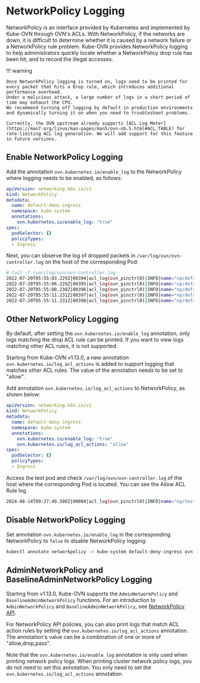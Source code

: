 # NetworkPolicy Logging

NetworkPolicy is an interface provided by Kubernetes and implemented by Kube-OVN through OVN's ACLs.
With NetworkPolicy, if the networks are down, it is difficult to determine whether it is caused by a network failure or a NetworkPolicy rule problem.
Kube-OVN provides NetworkPolicy logging to help administrators quickly locate whether a NetworkPolicy drop rule has been hit,
and to record the illegal accesses.

!!! warning

    Once NetworkPolicy logging is turned on, logs need to be printed for every packet that hits a Drop rule, which introduces additional performance overhead.
    Under a malicious attack, a large number of logs in a short period of time may exhaust the CPU.
    We recommend turning off logging by default in production environments and dynamically turning it on when you need to troubleshoot problems.

    Currently, the OVN upstream already supports [ACL Log Meter](https://man7.org/linux/man-pages/man5/ovn-nb.5.html#ACL_TABLE) for rate-limiting ACL log generation. We will add support for this feature in future versions.

## Enable NetworkPolicy Logging

Add the annotation `ovn.kubernetes.io/enable_log` to the NetworkPolicy where logging needs to be enabled, as follows:

```yaml
apiVersion: networking.k8s.io/v1
kind: NetworkPolicy
metadata:
  name: default-deny-ingress
  namespace: kube-system
  annotations:
    ovn.kubernetes.io/enable_log: "true"
spec:
  podSelector: {}
  policyTypes:
  - Ingress
```

Next, you can observe the log of dropped packets in `/var/log/ovn/ovn-controller.log` on the host of the corresponding Pod:

```bash
# tail -f /var/log/ovn/ovn-controller.log
2022-07-20T05:55:03.229Z|00394|acl_log(ovn_pinctrl0)|INFO|name="np/default-deny-ingress.kube-system/IPv4/0", verdict=drop, severity=warning, direction=to-lport: udp,vlan_tci=0x0000,dl_src=00:00:00:21:b7:d1,dl_dst=00:00:00:8d:0b:86,nw_src=10.16.0.10,nw_dst=10.16.0.7,nw_tos=0,nw_ecn=0,nw_ttl=63,tp_src=54343,tp_dst=53
2022-07-20T05:55:06.229Z|00395|acl_log(ovn_pinctrl0)|INFO|name="np/default-deny-ingress.kube-system/IPv4/0", verdict=drop, severity=warning, direction=to-lport: udp,vlan_tci=0x0000,dl_src=00:00:00:21:b7:d1,dl_dst=00:00:00:8d:0b:86,nw_src=10.16.0.9,nw_dst=10.16.0.7,nw_tos=0,nw_ecn=0,nw_ttl=63,tp_src=44187,tp_dst=53
2022-07-20T05:55:08.230Z|00396|acl_log(ovn_pinctrl0)|INFO|name="np/default-deny-ingress.kube-system/IPv4/0", verdict=drop, severity=warning, direction=to-lport: udp,vlan_tci=0x0000,dl_src=00:00:00:21:b7:d1,dl_dst=00:00:00:8d:0b:86,nw_src=10.16.0.10,nw_dst=10.16.0.7,nw_tos=0,nw_ecn=0,nw_ttl=63,tp_src=54274,tp_dst=53
2022-07-20T05:55:11.231Z|00397|acl_log(ovn_pinctrl0)|INFO|name="np/default-deny-ingress.kube-system/IPv4/0", verdict=drop, severity=warning, direction=to-lport: udp,vlan_tci=0x0000,dl_src=00:00:00:21:b7:d1,dl_dst=00:00:00:8d:0b:86,nw_src=10.16.0.9,nw_dst=10.16.0.7,nw_tos=0,nw_ecn=0,nw_ttl=63,tp_src=32778,tp_dst=53
2022-07-20T05:55:11.231Z|00398|acl_log(ovn_pinctrl0)|INFO|name="np/default-deny-ingress.kube-system/IPv4/0", verdict=drop, severity=warning, direction=to-lport: udp,vlan_tci=0x0000,dl_src=00:00:00:21:b7:d1,dl_dst=00:00:00:8d:0b:86,nw_src=10.16.0.9,nw_dst=10.16.0.7,nw_tos=0,nw_ecn=0,nw_ttl=63,tp_src=34188,tp_dst=53
```

## Other NetworkPolicy Logging

By default, after setting the `ovn.kubernetes.io/enable_log` annotation, only logs matching the drop ACL rule can be printed. If you want to view logs matching other ACL rules, it is not supported.

Starting from Kube-OVN v1.13.0, a new annotation `ovn.kubernetes.io/log_acl_actions` is added to support logging that matches other ACL rules. The value of the annotation needs to be set to "allow".

Add annotation `ovn.kubernetes.io/log_acl_actions` to NetworkPolicy, as shown below:

```yaml
apiVersion: networking.k8s.io/v1
kind: NetworkPolicy
metadata:
  name: default-deny-ingress
  namespace: kube-system
  annotations:
    ovn.kubernetes.io/enable_log: "true"
    ovn.kubernetes.io/log_acl_actions: "allow"
spec:
  podSelector: {}
  policyTypes:
  - Ingress
```

Access the test pod and check `/var/log/ovn/ovn-controller.log` of the host where the corresponding Pod is located. You can see the Allow ACL Rule log

```bash
2024-08-14T09:27:49.590Z|00004|acl_log(ovn_pinctrl0)|INFO|name="np/test.default/ingress/IPv4/0", verdict=allow, severity=info, direction=to-lport: icmp,vlan_tci=0x0000,dl_src=96:7b:b 0:2f:a0:1a,dl_dst=a6:e5:1b:c2:1b:f8,nw_src=10.16.0.7,nw_dst=10.16.0.12,nw_tos=0,nw_ecn=0,nw_ttl=64,nw_frag=no,icmp_type=8,icmp_code=0
```

## Disable NetworkPolicy Logging

Set annotation `ovn.kubernetes.io/enable_log` in the corresponding NetworkPolicy to `false` to disable NetworkPolicy logging:

```bash
kubectl annotate networkpolicy -n kube-system default-deny-ingress ovn.kubernetes.io/enable_log=false --overwrite
```

## AdminNetworkPolicy and BaselineAdminNetworkPolicy Logging

Starting from v1.13.0, Kube-OVN supports the `AdminNetworkPolicy` and `BaselineAdminNetworkPolicy` functions. For an introduction to `AdminNetworkPolicy` and `BaselineAdminNetworkPolicy`, see [NetworkPolicy API](https://network-policy-api.sigs.k8s.io/).

For NetworkPolicy API policies, you can also print logs that match ACL action rules by setting the `ovn.kubernetes.io/log_acl_actions` annotation. The annotation's value can be a combination of one or more of "allow,drop,pass".

Note that the `ovn.kubernetes.io/enable_log` annotation is only used when printing network policy logs. When printing cluster network policy logs, you do not need to set this annotation. You only need to set the `ovn.kubernetes.io/log_acl_actions` annotation.

